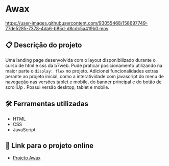 # Awax

https://user-images.githubusercontent.com/93055468/158697749-77de5285-7378-4da6-b85d-d8cdc5a419b0.mov

## 📋 Descrição do projeto

Uma landing page desenvolvida com o layout disponibilizado durante o curso de html e css da b7web. Pude praticar posicionamento utilizando na maior parte o `display: flex` no projeto. Adicionei funcionalidades extras perante ao projeto inicial, como a interatividade com javascript do menu de navegação nas versões tablet e mobile, do banner principal e do botão de scrollUp . Possui versão desktop, tablet e mobile.

## 🛠️ Ferramentas utilizadas

- HTML
- CSS
- JavaScript

## 🚀 Link para o projeto online

- [Projeto Awax](https://fabiomoura-m.github.io/projeto-awax/)
